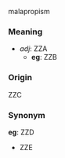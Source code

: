 malapropism
### Meaning
+ _adj_: ZZA
    + __eg__: ZZB

### Origin

ZZC

### Synonym

__eg__: ZZD

+ ZZE


